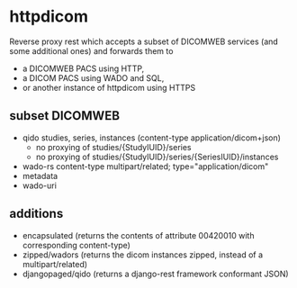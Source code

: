 # httpdicom

Reverse proxy rest which accepts a subset of DICOMWEB services (and some additional ones) and forwards them to
 - a DICOMWEB PACS using HTTP,
 - a DICOM PACS using WADO and SQL,
 - or another instance of httpdicom using HTTPS
 
## subset DICOMWEB
 - qido studies, series, instances (content-type application/dicom+json)
   - no proxying of studies/{StudyIUID}/series
   - no proxying of studies/{StudyIUID}/series/{SeriesIUID}/instances
 - wado-rs content-type multipart/related; type="application/dicom"
 - metadata
 - wado-uri

## additions
 - encapsulated (returns the contents of attribute 00420010 with corresponding content-type)
 - zipped/wadors (returns the dicom instances zipped, instead of a multipart/related)
 - djangopaged/qido (returns a django-rest framework conformant JSON) 
